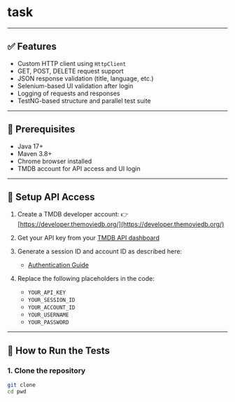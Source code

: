 # task


---

## ✅ Features

- Custom HTTP client using `HttpClient`
- GET, POST, DELETE request support
- JSON response validation (title, language, etc.)
- Selenium-based UI validation after login
- Logging of requests and responses
- TestNG-based structure and parallel test suite

---

## 🔑 Prerequisites

- Java 17+
- Maven 3.8+
- Chrome browser installed
- TMDB account for API access and UI login

---

## 🔐 Setup API Access

1. Create a TMDB developer account:
   👉 [https://developer.themoviedb.org/](https://developer.themoviedb.org/)

2. Get your API key from your [TMDB API dashboard](https://developer.themoviedb.org/dashboard)

3. Generate a session ID and account ID as described here:
   - [Authentication Guide](https://developer.themoviedb.org/reference/intro/authentication)

4. Replace the following placeholders in the code:
   - `YOUR_API_KEY`
   - `YOUR_SESSION_ID`
   - `YOUR_ACCOUNT_ID`
   - `YOUR_USERNAME`
   - `YOUR_PASSWORD`

---

## 🚀 How to Run the Tests

### 1. Clone the repository
```bash
git clone
cd pwd

